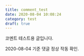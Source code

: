 ```yaml
---
title: comment_test
date: 2020-08-04 10:08:24
category: test
draft: true
---
```


코멘트 테스트용 글입니다.

2020-08-04 기준 댓글 정상 작동 확인.
